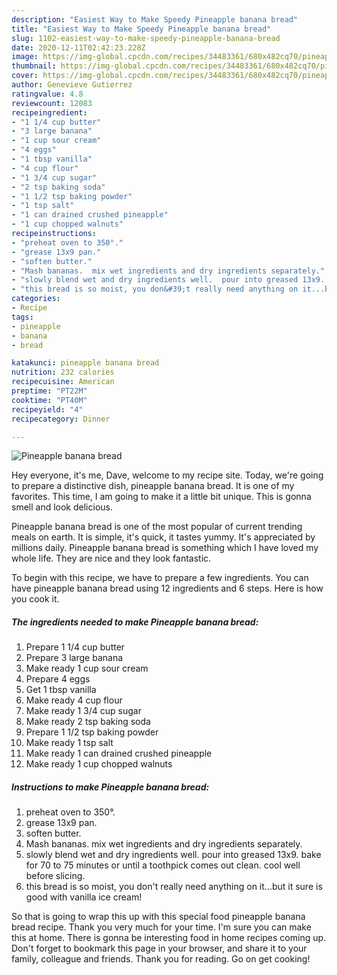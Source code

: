```yaml
---
description: "Easiest Way to Make Speedy Pineapple banana bread"
title: "Easiest Way to Make Speedy Pineapple banana bread"
slug: 1102-easiest-way-to-make-speedy-pineapple-banana-bread
date: 2020-12-11T02:42:23.228Z
image: https://img-global.cpcdn.com/recipes/34483361/680x482cq70/pineapple-banana-bread-recipe-main-photo.jpg
thumbnail: https://img-global.cpcdn.com/recipes/34483361/680x482cq70/pineapple-banana-bread-recipe-main-photo.jpg
cover: https://img-global.cpcdn.com/recipes/34483361/680x482cq70/pineapple-banana-bread-recipe-main-photo.jpg
author: Genevieve Gutierrez
ratingvalue: 4.8
reviewcount: 12083
recipeingredient:
- "1 1/4 cup butter"
- "3 large banana"
- "1 cup sour cream"
- "4 eggs"
- "1 tbsp vanilla"
- "4 cup flour"
- "1 3/4 cup sugar"
- "2 tsp baking soda"
- "1 1/2 tsp baking powder"
- "1 tsp salt"
- "1 can drained crushed pineapple"
- "1 cup chopped walnuts"
recipeinstructions:
- "preheat oven to 350°."
- "grease 13x9 pan."
- "soften butter."
- "Mash bananas.  mix wet ingredients and dry ingredients separately."
- "slowly blend wet and dry ingredients well.  pour into greased 13x9.  bake for 70 to 75 minutes or until a toothpick comes out clean.  cool well before slicing."
- "this bread is so moist, you don&#39;t really need anything on it...but it sure is good with vanilla ice cream!"
categories:
- Recipe
tags:
- pineapple
- banana
- bread

katakunci: pineapple banana bread 
nutrition: 232 calories
recipecuisine: American
preptime: "PT22M"
cooktime: "PT40M"
recipeyield: "4"
recipecategory: Dinner

---
```



![Pineapple banana bread](https://img-global.cpcdn.com/recipes/34483361/680x482cq70/pineapple-banana-bread-recipe-main-photo.jpg)

Hey everyone, it's me, Dave, welcome to my recipe site. Today, we're going to prepare a distinctive dish, pineapple banana bread. It is one of my favorites. This time, I am going to make it a little bit unique. This is gonna smell and look delicious.

Pineapple banana bread is one of the most popular of current trending meals on earth. It is simple, it's quick, it tastes yummy. It's appreciated by millions daily. Pineapple banana bread is something which I have loved my whole life. They are nice and they look fantastic.




To begin with this recipe, we have to prepare a few ingredients. You can have pineapple banana bread using 12 ingredients and 6 steps. Here is how you cook it.

<!--inarticleads1-->

##### The ingredients needed to make Pineapple banana bread:

1. Prepare 1 1/4 cup butter
1. Prepare 3 large banana
1. Make ready 1 cup sour cream
1. Prepare 4 eggs
1. Get 1 tbsp vanilla
1. Make ready 4 cup flour
1. Make ready 1 3/4 cup sugar
1. Make ready 2 tsp baking soda
1. Prepare 1 1/2 tsp baking powder
1. Make ready 1 tsp salt
1. Make ready 1 can drained crushed pineapple
1. Make ready 1 cup chopped walnuts




<!--inarticleads2-->

##### Instructions to make Pineapple banana bread:

1. preheat oven to 350°.
1. grease 13x9 pan.
1. soften butter.
1. Mash bananas.  mix wet ingredients and dry ingredients separately.
1. slowly blend wet and dry ingredients well.  pour into greased 13x9.  bake for 70 to 75 minutes or until a toothpick comes out clean.  cool well before slicing.
1. this bread is so moist, you don&#39;t really need anything on it...but it sure is good with vanilla ice cream!




So that is going to wrap this up with this special food pineapple banana bread recipe. Thank you very much for your time. I'm sure you can make this at home. There is gonna be interesting food in home recipes coming up. Don't forget to bookmark this page in your browser, and share it to your family, colleague and friends. Thank you for reading. Go on get cooking!
